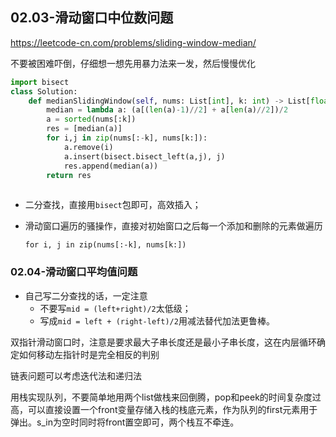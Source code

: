 ## 02.03-滑动窗口中位数问题

https://leetcode-cn.com/problems/sliding-window-median/

不要被困难吓倒，仔细想一想先用暴力法来一发，然后慢慢优化

```python
import bisect
class Solution:
    def medianSlidingWindow(self, nums: List[int], k: int) -> List[float]:
        median = lambda a: (a[(len(a)-1)//2] + a[len(a)//2])/2
        a = sorted(nums[:k])
        res = [median(a)]
        for i,j in zip(nums[:-k], nums[k:]):
            a.remove(i)
            a.insert(bisect.bisect_left(a,j), j)
            res.append(median(a))
        return res 
        
```

- 二分查找，直接用`bisect`包即可，高效插入；

- 滑动窗口遍历的骚操作，直接对初始窗口之后每一个添加和删除的元素做遍历

  `for i, j in zip(nums[:-k], nums[k:])`

### 02.04-滑动窗口平均值问题



- 自己写二分查找的话，一定注意
  - 不要写`mid = (left+right)/2`太低级；
  - 写成`mid = left + (right-left)/2`用减法替代加法更鲁棒。







双指针滑动窗口时，注意是要求最大子串长度还是最小子串长度，这在内层循环确定如何移动左指针时是完全相反的判别



链表问题可以考虑迭代法和递归法



用栈实现队列，不要简单地用两个list做栈来回倒腾，pop和peek的时间复杂度过高，可以直接设置一个front变量存储入栈的栈底元素，作为队列的first元素用于弹出。s_in为空时同时将front置空即可，两个栈互不牵连。